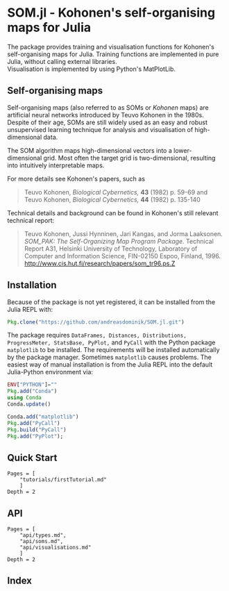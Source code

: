 # SOM.jl - Kohonen's self-organising maps for Julia

The package provides training and visualisation functions
for Kohonen's self-organising maps for Julia.
Training functions are implemented in pure Julia, without calling
external libraries.    
Visualisation is implemented by using Python's MatPlotLib.


## Self-organising maps

Self-organising maps (also referred to as SOMs or *Kohonen* maps) are
artificial neural networks introduced by Teuvo Kohonen in the 1980s.
Despite of their age, SOMs are still widely used as an easy and robust
unsupervised learning technique
for analysis and visualisation of high-dimensional data.

The SOM algorithm maps high-dimensional vectors into a lower-dimensional grid. Most often
the target grid is two-dimensional, resulting into  intuitively interpretable maps.

For more details see Kohonen's papers, such as

> Teuvo Kohonen, *Biological Cybernetics,* **43** (1982) p. 59-69 and
> Teuvo Kohonen, *Biological Cybernetics,* **44** (1982) p. 135-140    

Technical details and background can be found in Kohonen's still relevant
technical report:

> Teuvo Kohonen, Jussi Hynninen, Jari Kangas, and Jorma Laaksonen.
> *SOM_PAK: The Self-Organizing Map Program Package.*
> Technical Report A31, Helsinki University of Technology,
> Laboratory of Computer and Information Science,
> FIN-02150 Espoo, Finland, 1996.
> <http://www.cis.hut.fi/research/papers/som_tr96.ps.Z>


## Installation

<!--
Because SOM.jl is a registered package, it can be installed from the
Julia REPL with:

````Julia
Julia> Pkg.add("SOM.jl")
```` -->

Because of the package is not yet registered, it can be installed from the
Julia REPL with:

````Julia
Pkg.clone("https://github.com/andreasdominik/SOM.jl.git")
````

The package requires
`DataFrames,
Distances,
Distributions,
ProgressMeter,
StatsBase,
PyPlot,` and `PyCall` with the Python package `matplotlib` to be installed.
The requirements will be installed automatically by the package manager.
Sometimes `matplotlib` causes problems. The easiest way of manual installation is
from the Julia REPL into the default Julia-Python environment via:

````Julia
ENV["PYTHON"]=""
Pkg.add("Conda")
using Conda
Conda.update()

Conda.add("matplotlib")
Pkg.add("PyCall")
Pkg.build("PyCall")
Pkg.add("PyPlot");
````


## Quick Start

```@contents
Pages = [
    "tutorials/firstTutorial.md"
    ]
Depth = 2
```

## API
```@contents
Pages = [
    "api/types.md",
    "api/soms.md",
    "api/visualisations.md"
    ]
Depth = 2
```

## Index

```@index
```
